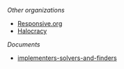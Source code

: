 
*Other organizations*
* [Responsive.org](http://www.responsive.org/)
* [Halocracy]()

*Documents*

* [implementers-solvers-and-finders](https://rkoutnik.com/2016/04/21/implementers-solvers-and-finders.html)
